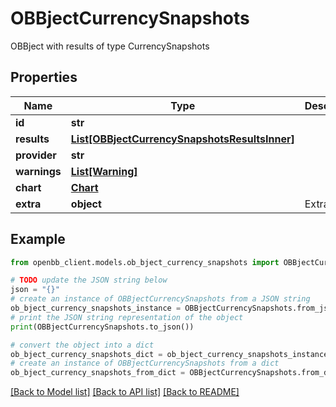 # OBBjectCurrencySnapshots

OBBject with results of type CurrencySnapshots

## Properties

Name | Type | Description | Notes
------------ | ------------- | ------------- | -------------
**id** | **str** |  | [optional] 
**results** | [**List[OBBjectCurrencySnapshotsResultsInner]**](OBBjectCurrencySnapshotsResultsInner.md) |  | [optional] 
**provider** | **str** |  | [optional] 
**warnings** | [**List[Warning]**](Warning.md) |  | [optional] 
**chart** | [**Chart**](Chart.md) |  | [optional] 
**extra** | **object** | Extra info. | [optional] 

## Example

```python
from openbb_client.models.ob_bject_currency_snapshots import OBBjectCurrencySnapshots

# TODO update the JSON string below
json = "{}"
# create an instance of OBBjectCurrencySnapshots from a JSON string
ob_bject_currency_snapshots_instance = OBBjectCurrencySnapshots.from_json(json)
# print the JSON string representation of the object
print(OBBjectCurrencySnapshots.to_json())

# convert the object into a dict
ob_bject_currency_snapshots_dict = ob_bject_currency_snapshots_instance.to_dict()
# create an instance of OBBjectCurrencySnapshots from a dict
ob_bject_currency_snapshots_from_dict = OBBjectCurrencySnapshots.from_dict(ob_bject_currency_snapshots_dict)
```
[[Back to Model list]](../README.md#documentation-for-models) [[Back to API list]](../README.md#documentation-for-api-endpoints) [[Back to README]](../README.md)


